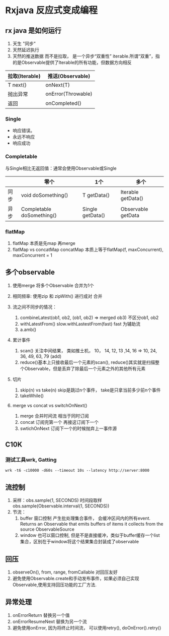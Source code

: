 # Rxjava 反应式变成编程

## rx java 是如何运行
1. 天生 "同步"
2. 天然延迟执行
3. 天然的推送数据 而不是拉取， 是一个异步“双重性” iterable.所谓“双重”，指的是Observable提供了Iterable的所有功能，但数据方向相反

|  拉取(Iterable)  | 推送(Observable)  |
|  ----  | ----  |
| T next()  | onNext(T) |
| 抛出异常  | onError(Throwable) |
| 返回 | onCompleted()|

### Single
* 响应错误。
* 永远不响应
* 响应成功

### Completable
与Single相比无返回值：通常会使用Observable<Void>或Single<Void>

|  |  零个  | 1个  | 多个 |
|--- |  ----  | ----  |---- |
|同步| void doSomething() | T getData() | Iterable<T> getData()|
|异步| Completable doSomething()  | Single<T> getData()| Observable<T> getData|


### flatMap

1. flatMap 本质是先map 再merge
2. flatMap vs concatMap  concatMap 本质上等于flatMap(f, maxConcurrent), maxConcurrent = 1


## 多个observable

1. 使用merge 将多个Observable 合并为1个
2. 相同频率: 使用zip 和 zipWith() 进行成对 合并
3. 流之间不同步的情况：
    1. combineLatest(ob1, ob2, (ob1, ob2) => merged ob3) 不区分ob1, ob2
    2. withLatestFrom() slow.withLastestFrom(fast) fast 为辅助流 
    3. a.amb() 
4. 累计事件
    1. scan() 关注中间结果， 类如推土机， 10， 14, 12, 13 ,14, 16 => 10, 24, 36, 49, 63, 79 (add)
    2. reduce()基本上只接收最后一个元素的scan(), reduce()其实就是扫描整个Observable，但是丢弃了除最后一个元素之外的其他所有元素
5. 切片
    1. skip(n) vs take(n) skip是跳过n个事件， take是只拿当前多少前n个事件
    2. takeWhile()

5. merge vs concat vs switchOnNext()
   1. merge 合并时间流 相当于同时订阅
   2. concat  订阅完第一个 再接这订阅下一个
   3. swtichOnNext  订阅下一个的时候抛弃上一事件源


## C10K
### 测试工具wrk, Gatting

``` shell
wrk -t6 -c10000 -d60s --timeout 10s --latency http://server:8000
```

## 流控制
1. 采样：obs.sample(1, SECONDS) 时间段取样
   obs.sample(Observable.interval(1, SECONDS))
2. 节流：
    1. buffer 窗口控制 产生批处理集合事件， 会缓冲区间内的所有event. Returns an Observable that emits buffers of items it collects from the source ObservableSource
    2. window 也可以窗口控制, 但是不是直接缓冲，类似于buffer缓存一个list集合，区别在于window将这个结果集合封装成了observable

## 回压
1. observeOn(), from, range, fromCallable 对回压友好
2. 避免使用Observable.create和手动发布事件，如果必须自己实现Observable,使用支持回压功能的工厂方法.


## 异常处理
1. onErrorReturn 替换另一个值
2. onErrorResumeNext 替换为另一个流
3. 避免使用onError, 因为将终止时间流， 可以使用retry(), doOnError().retry()


